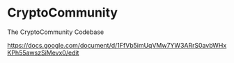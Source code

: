 # CryptoCommunity
The CryptoCommunity Codebase

https://docs.google.com/document/d/1FfVb5imUqVMw7YW3ARrS0avbWHxKPh55awszSiMevx0/edit
